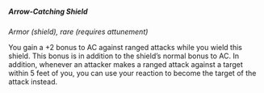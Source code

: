 ##### Arrow-Catching Shield
<!-- markdownlint-disable link-image-reference-definitions -->
[_metadata_:item_name]:- "Arrow-Catching Shield"
[_metadata_:item_type]:- "Armor"
[_metadata_:armor_type]:- "shield"
[_metadata_:armor_modification]:- "false"
[_metadata_:ac_modifier]:- "+2/+4"
[_metadata_:ac_modifier_condition]:- "+4 against ranged attacks while wielding this shield, +2 otherwise"
[_metadata_:item_rarity]:- "rare"
[_metadata_:item_cursed]:- "false"
[_metadata_:requires_attunement]:- "true"
[_metadata_:requires_attunement_by_alignment]:- "any"
[_metadata_:requires_attunement_by_ancestry]:- "any"
[_metadata_:requires_attunement_by_class]:- "any"
[_metadata_:requires_attunement_by_spellcaster]:- "false"
<!-- markdownlint-disable-next-line no-emphasis-as-heading -->
_Armor (shield), rare (requires attunement)_

You gain a +2 bonus to AC against ranged attacks while you wield this shield.
This bonus is in addition to the shield’s normal bonus to AC.
In addition, whenever an attacker makes a ranged attack against a target within 5 feet of you, you can use your reaction to become the target of the attack instead.
